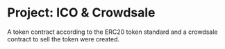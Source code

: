 # Project: ICO & Crowdsale

A token contract according to the ERC20 token standard and a crowdsale contract to sell the token were created.
